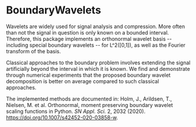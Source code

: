 # BoundaryWavelets
Wavelets are widely used for signal analysis and compression. More often than not the signal in question is only known on a bounded interval. Therefore, this package implements an orthonormal wavelet basis -- including special boundary wavelets -- for L^2([0,1]), as well as the Fourier transform of the basis.

Classical approaches to the boundary problem involves extending the signal artificially beyond the interval in which it is known. We find and demonstrate through numerical experiments that the proposed boundary wavelet decomposition is better on average compared to such classical approaches.

The implemented methods are documented in: Holm, J., Arildsen, T., Nielsen, M. et al. Orthonormal, moment preserving boundary wavelet scaling functions in Python. *SN Appl. Sci.* 2, 2032 (2020). https://doi.org/10.1007/s42452-020-03858-w.
